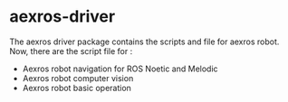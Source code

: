 # aexros-driver

The aexros driver package contains the scripts and file for aexros robot.
Now, there are the script file for :
- Aexros robot navigation for ROS Noetic and Melodic 
- Aexros robot computer vision
- Aexros robot basic operation
